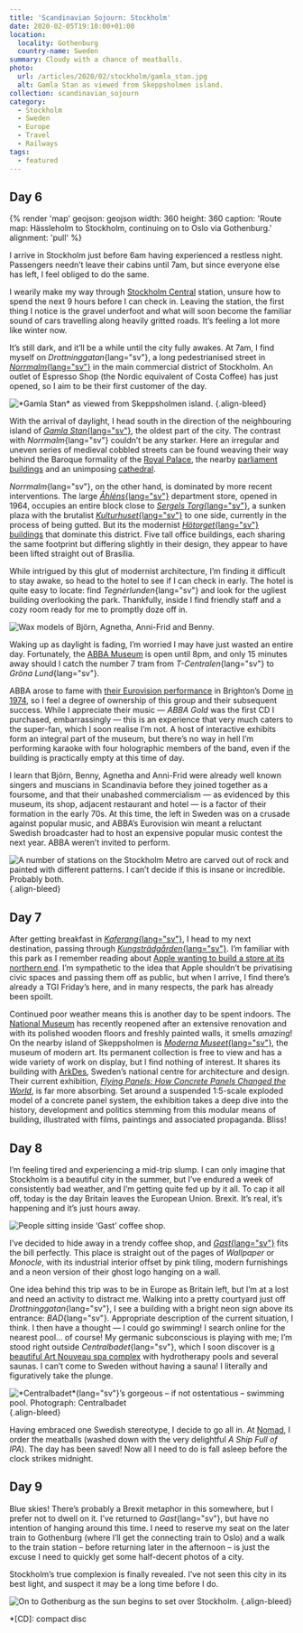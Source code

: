 ```yaml
---
title: 'Scandinavian Sojourn: Stockholm'
date: 2020-02-05T19:10:00+01:00
location:
  locality: Gothenburg
  country-name: Sweden
summary: Cloudy with a chance of meatballs.
photo:
  url: /articles/2020/02/stockholm/gamla_stan.jpg
  alt: Gamla Stan as viewed from Skeppsholmen island.
collection: scandinavian_sojourn
category:
  - Stockholm
  - Sweden
  - Europe
  - Travel
  - Railways
tags:
  - featured
---
```

## Day 6

{% render 'map'
  geojson: geojson
  width: 360
  height: 360
  caption: 'Route map: Hässleholm to Stockholm, continuing on to Oslo via Gothenburg.'
  alignment: 'pull'
%}

I arrive in Stockholm just before 6am having experienced a restless night. Passengers needn’t leave their cabins until 7am, but since everyone else has left, I feel obliged to do the same.

I wearily make my way through [Stockholm Central][1] station, unsure how to spend the next 9 hours before I can check in. Leaving the station, the first thing I notice is the gravel underfoot and what will soon become the familiar sound of cars travelling along heavily gritted roads. It’s feeling a lot more like winter now.

It’s still dark, and it’ll be a while until the city fully awakes. At 7am, I find myself on *Drottninggatan*{lang="sv"}, a long pedestrianised street in [*Norrmalm*{lang="sv"}][2] in the main commercial district of Stockholm. An outlet of Espresso Shop (the Nordic equivalent of Costa Coffee) has just opened, so I aim to be their first customer of the day.

![](gamla_stan.jpg '*Gamla Stan* as viewed from Skeppsholmen island.')
{.align-bleed}

With the arrival of daylight, I head south in the direction of the neighbouring island of [*Gamla Stan*{lang="sv"}][3], the oldest part of the city. The contrast with *Norrmalm*{lang="sv"} couldn’t be any starker. Here an irregular and uneven series of medieval cobbled streets can be found weaving their way behind the Baroque formality of the [Royal Palace][4], the nearby [parliament buildings][5] and an unimposing [cathedral][6].

*Norrmalm*{lang="sv"}, on the other hand, is dominated by more recent interventions. The large [*Åhléns*{lang="sv"}][7] department store, opened in 1964, occupies an entire block close to [*Sergels Torg*{lang="sv"}][8], a sunken plaza with the brutalist [*Kulturhuset*{lang="sv"}][9] to one side, currently in the process of being gutted. But its the modernist [*Hötorget*{lang="sv"} buildings][10] that dominate this district. Five tall office buildings, each sharing the same footprint but differing slightly in their design, they appear to have been lifted straight out of Brasília.

While intrigued by this glut of modernist architecture, I’m finding it difficult to stay awake, so head to the hotel to see if I can check in early. The hotel is quite easy to locate: find *Tegnérlunden*{lang="sv"} and look for the ugliest building overlooking the park. Thankfully, inside I find friendly staff and a cozy room ready for me to promptly doze off in.

![Wax models of Björn, Agnetha, Anni-Frid and Benny.](abba.jpg 'Hanging out with some friends: wax models of Björn, Agnetha, Anni-Frid and Benny.')

Waking up as daylight is fading, I’m worried I may have just wasted an entire day. Fortunately, the [ABBA Museum][11] is open until 8pm, and only 15 minutes away should I catch the number 7 tram from *T-Centralen*{lang="sv"} to *Gröna Lund*{lang="sv"}.

ABBA arose to fame with [their Eurovision performance][12] in Brighton’s Dome [in 1974][13], so I feel a degree of ownership of this group and their subsequent success. While I appreciate their music — <cite>ABBA Gold</cite> was the first CD I purchased, embarrassingly — this is an experience that very much caters to the super-fan, which I soon realise I’m not. A host of interactive exhibits form an integral part of the museum, but there’s no way in hell I’m performing karaoke with four holographic members of the band, even if the building is practically empty at this time of day.

I learn that Björn, Benny, Agnetha and Anni-Frid were already well known singers and muscians in Scandinavia before they joined together as a foursome, and that their unabashed commercialism — as evidenced by this museum, its shop, adjacent restaurant and hotel — is a factor of their formation in the early 70s. At this time, the left in Sweden was on a crusade against popular music, and ABBA’s Eurovision win meant a reluctant Swedish broadcaster had to host an expensive popular music contest the next year. ABBA weren’t invited to perform.

![](t-centralen.jpg 'A number of stations on the Stockholm Metro are carved out of rock and painted with different patterns. I can’t decide if this is insane or incredible. Probably both.')
{.align-bleed}

## Day 7

After getting breakfast in [*Kaferang*{lang="sv"}][14], I head to my next destination, passing through [*Kungsträdgården*{lang="sv"}][15]. I’m familiar with this park as I remember reading about [Apple wanting to build a store at its northern end][16]. I’m sympathetic to the idea that Apple shouldn’t be privatising civic spaces and passing them off as public, but when I arrive, I find there’s already a TGI Friday’s here, and in many respects, the park has already been spoilt.

Continued poor weather means this is another day to be spent indoors. The [National Museum][17] has recently reopened after an extensive renovation and with its polished wooden floors and freshly painted walls, it smells *amazing*! On the nearby island of Skeppsholmen is [*Moderna Museet*{lang="sv"}][18], the museum of modern art. Its permanent collection is free to view and has a wide variety of work on display, but I find nothing of interest. It shares its building with [ArkDes][19], Sweden’s national centre for architecture and design. Their current exhibition, [<cite>Flying Panels: How Concrete Panels Changed the World</cite>][20], is far more absorbing. Set around a suspended 1:5-scale exploded model of a concrete panel system, the exhibition takes a deep dive into the history, development and politics stemming from this modular means of building, illustrated with films, paintings and associated propaganda. Bliss!

## Day 8

I’m feeling tired and experiencing a mid-trip slump. I can only imagine that Stockholm is a beautiful city in the summer, but I’ve endured a week of consistently bad weather, and I’m getting quite fed up by it all. To cap it all off, today is the day Britain leaves the European Union. Brexit. It’s real, it’s happening and it’s just hours away.

![People sitting inside ‘Gast’ coffee shop.](gast.jpg '*Gast*{lang="sv"}.')

I’ve decided to hide away in a trendy coffee shop, and [*Gast*{lang="sv"}][21] fits the bill perfectly. This place is straight out of the pages of <cite>Wallpaper</cite> or <cite>Monocle</cite>, with its industrial interior offset by pink tiling, modern furnishings and a neon version of their ghost logo hanging on a wall.

One idea behind this trip was to be in Europe as Britain left, but I’m at a lost and need an activity to distract me. Walking into a pretty courtyard just off *Drottninggatan*{lang="sv"}, I see a building with a bright neon sign above its entrance: *BAD*{lang="sv"}. Appropriate description of the current situation, I think. I then have a thought — I could go swimming! I search online for the nearest pool… of course! My germanic subconscious is playing with me; I’m stood right outside *Centralbadet*{lang="sv"}, which I soon discover is [a beautiful Art Nouveau spa complex][22] with hydrotherapy pools and several saunas. I can’t come to Sweden without having a sauna! I literally and figuratively take the plunge.

![](centralbadet.jpg '*Centralbadet*{lang="sv"}’s gorgeous – if not ostentatious – swimming pool. Photograph: Centralbadet')
{.align-bleed}

Having embraced one Swedish stereotype, I decide to go all in. At [Nomad][23], I order the meatballs (washed down with the very delightful *A Ship Full of IPA*). The day has been saved! Now all I need to do is fall asleep before the clock strikes midnight.

## Day 9

Blue skies! There’s probably a Brexit metaphor in this somewhere, but I prefer not to dwell on it. I’ve returned to *Gast*{lang="sv"}, but have no intention of hanging around this time. I need to reserve my seat on the later train to Gothenburg (where I’ll get the connecting train to Oslo) and a walk to the train station – before returning later in the afternoon – is just the excuse I need to quickly get some half-decent photos of a city.

Stockholm’s true complexion is finally revealed. I’ve not seen this city in its best light, and suspect it may be a long time before I do.

![](departure.jpg 'On to Gothenburg as the sun begins to set over Stockholm.')
{.align-bleed}

[1]: https://en.wikipedia.org/wiki/Stockholm_Central_Station
[2]: https://en.wikipedia.org/wiki/Norrmalm
[3]: https://en.wikipedia.org/wiki/Gamla_stan
[4]: https://en.wikipedia.org/wiki/Stockholm_Palace
[5]: https://en.wikipedia.org/wiki/Parliament_House,_Stockholm
[6]: https://en.wikipedia.org/wiki/Storkyrkan
[7]: https://en.wikipedia.org/wiki/Åhléns
[8]: https://en.wikipedia.org/wiki/Sergels_torg
[9]: https://en.wikipedia.org/wiki/The_House_of_Culture_(Stockholm)
[10]: https://en.wikipedia.org/wiki/Hötorget_buildings
[11]: https://abbathemuseum.com
[12]: https://www.youtube.com/watch?v=3FsVeMz1F5c
[13]: https://eurovision.tv/event/brighton-1974
[14]: https://www.kaferang.se
[15]: https://en.wikipedia.org/wiki/Kungsträdgården
[16]: https://www.theguardian.com/cities/2018/nov/01/stockholm-apple-town-square-park-kings-garden-kungstradgarden
[17]: https://www.nationalmuseum.se/en/
[18]: https://www.modernamuseet.se/
[19]: https://arkdes.se/en/
[20]: https://arkdes.se/en/utstallning/flygande-betong-byggelementen-som-forandrade-varlden/
[21]: https://gastcafe.se
[22]: https://centralbadet.se/english/
[23]: https://www.nomad.bar

*[CD]: compact disc
